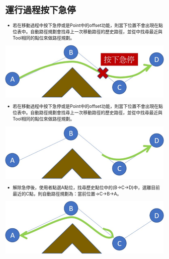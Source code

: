 # 運行過程按下急停

* 若在移動過程中按下急停或是Point中的offset功能，則當下位置不會出現在點位表中。自動路徑規劃會找尋上一次移動路徑的歷史路徑，並從中找尋最近與Tool相同的點位來做路徑規劃。

![&#x8DEF;&#x5F91;&#x898F;&#x5283;&#x904B;&#x884C;&#x904E;&#x7A0B;&#x6025;&#x505C;](../../.gitbook/assets/lu-jing-gui-hua-ji-ting-1.jpg)

* 若在移動過程中按下急停或是Point中的offset功能，則當下位置不會出現在點位表中。自動路徑規劃會找尋上一次移動路徑的歷史路徑，並從中找尋最近與Tool相同的點位來做路徑規劃。

![&#x9078;&#x64C7;D&#x9EDE;&#x4F4D;&#x7684;&#x81EA;&#x52D5;&#x8DEF;&#x5F91;&#x898F;&#x5283;](../../.gitbook/assets/lu-jing-gui-hua-ji-ting-2-1.jpg)

* 解除急停後，使用者點選A點位，找尋歷史點位中的\(B-&gt;C-&gt;D\)中，選離目前最近的C點，則自動路徑規劃為：當前位置-&gt;C-&gt;B-&gt;A。

![&#x9078;&#x64C7;A&#x9EDE;&#x4F4D;&#x7684;&#x81EA;&#x52D5;&#x8DEF;&#x5F91;&#x898F;&#x5283;](../../.gitbook/assets/lu-jing-gui-hua-ji-ting-3-1.jpg)

